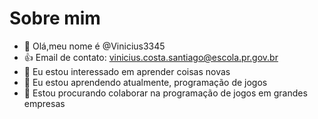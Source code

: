 # Sobre mim

- 👋 Olá,meu nome é @Vinicius3345
- 👍 Email de contato: vinicius.costa.santiago@escola.pr.gov.br
- 👀 Eu estou interessado em aprender coisas novas
- 🌱 Eu estou aprendendo atualmente, programação de jogos
- 💞️ Estou procurando colaborar na programação de jogos em grandes empresas


<!---
Vinicius3345/Vinicius3345 is a ✨ special ✨ repository because its `README.md` (this file) appears on your GitHub profile.
You can click the Preview link to take a look at your changes.
--->
